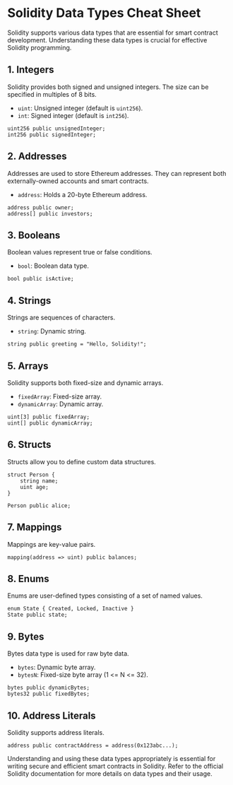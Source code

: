 # Solidity Data Types Cheat Sheet

Solidity supports various data types that are essential for smart contract development. Understanding these data types is crucial for effective Solidity programming.

## 1. Integers

Solidity provides both signed and unsigned integers. The size can be specified in multiples of 8 bits.

- `uint`: Unsigned integer (default is `uint256`).
- `int`: Signed integer (default is `int256`).

```solidity
uint256 public unsignedInteger;
int256 public signedInteger;
```

## 2. Addresses

Addresses are used to store Ethereum addresses. They can represent both externally-owned accounts and smart contracts.

- `address`: Holds a 20-byte Ethereum address.

```solidity
address public owner;
address[] public investors;
```

## 3. Booleans

Boolean values represent true or false conditions.

- `bool`: Boolean data type.

```solidity
bool public isActive;
```

## 4. Strings

Strings are sequences of characters.

- `string`: Dynamic string.

```solidity
string public greeting = "Hello, Solidity!";
```

## 5. Arrays

Solidity supports both fixed-size and dynamic arrays.

- `fixedArray`: Fixed-size array.
- `dynamicArray`: Dynamic array.

```solidity
uint[3] public fixedArray;
uint[] public dynamicArray;
```

## 6. Structs

Structs allow you to define custom data structures.

```solidity
struct Person {
    string name;
    uint age;
}

Person public alice;
```

## 7. Mappings

Mappings are key-value pairs.

```solidity
mapping(address => uint) public balances;
```

## 8. Enums

Enums are user-defined types consisting of a set of named values.

```solidity
enum State { Created, Locked, Inactive }
State public state;
```

## 9. Bytes

Bytes data type is used for raw byte data.

- `bytes`: Dynamic byte array.
- `bytesN`: Fixed-size byte array (1 <= N <= 32).

```solidity
bytes public dynamicBytes;
bytes32 public fixedBytes;
```

## 10. Address Literals

Solidity supports address literals.

```solidity
address public contractAddress = address(0x123abc...);
```

Understanding and using these data types appropriately is essential for writing secure and efficient smart contracts in Solidity. Refer to the official Solidity documentation for more details on data types and their usage.


